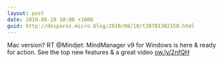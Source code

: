 ```yaml
---
layout: post
date: 2010-08-10 10:00 +1000
guid: http://desparoz.micro.blog/2010/08/10/t20781382158.html
---
```

Mac version? RT @Mindjet: MindManager v9 for Windows is here &amp; ready for action. See the top new features &amp; a great video [ow.ly/2nfQH](http://ow.ly/2nfQH)
